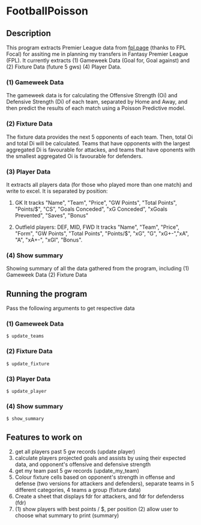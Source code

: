 # FootballPoisson

## Description

This program extracts Premier League data from [fpl.page](https://fpl.page) (thanks to FPL Focal) for assiting me in planning my transfers in Fantasy Premier League (FPL). It currently extracts (1) Gameweek Data (Goal for, Goal against) and (2) Fixture Data (future 5 gws) (4) Player Data.

### (1) Gameweek Data

The gameweek data is for calculating the Offensive Strength (Oi) and Defensive Strength (Di) of each team, separated by Home and Away, and then predict the results of each match using a Poisson Predictive model.

### (2) Fixture Data

The fixture data provides the next 5 opponents of each team. Then, total Oi and total Di will be calculated. Teams that have opponents with the largest aggregated Di is favourable for attackes, and teams that have oponents with the smallest aggregated Oi is favourable for defenders.

### (3) Player Data

It extracts all players data (for those who played more than one match) and write to excel.
It is separated by position:

1. GK
   It tracks "Name", "Team", "Price", "GW Points", "Total Points", "Points/$", "CS", "Goals Conceded", "xG Conceded", "xGoals Prevented", "Saves", "Bonus"

2. Outfield players: DEF, MID, FWD
   It tracks "Name", "Team", "Price", "Form", "GW Points", "Total Points", "Points/$", "xG", "G", "xG+-","xA", "A", "xA+-", "xGI", "Bonus".

### (4) Show summary

Showing summary of all the data gathered from the program, including (1) Gameweek Data (2) Fixture Data

## Running the program

Pass the following arguments to get respective data

### (1) Gameweek Data

`$ update_teams`

### (2) Fixture Data

`$ update_fixture`

### (3) Player Data

`$ update_player`

### (4) Show summary

`$ show_summary`

## Features to work on
2. get all players past 5 gw records (update player)
3. calculate players projected goals and assists by using their expected data, and opponent's offensive and defensive strength
4. get my team past 5 gw records (update_my_team)
5. Colour fixture cells based on opponent's strength in offense and defense (two versions for attackers and defenders), separate teams in 5 different categories, 4 teams a group (fixture data)
6. Create a sheet that displays fdr for attackers, and fdr for defenderss (fdr)
7. (1) show players with best points / $, per position (2) allow user to choose what summary to print (summary)
